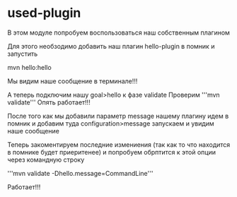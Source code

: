# used-plugin

В этом модуле попробуем воспользоваться наш собственным плагином

Для этого необзодимо добавить наш плагин hello-plugin в помник
и запустить

mvn hello:hello

Мы видим наше сообщение в терминале!!!

А теперь подключим нашу goal>hello к фазе validate
Проверим
'''mvn validate'''
Опять работает!!!

После того как мы добавили параметр message нашему плагину идем в помник и добавим туда
configuration>message
запускаем и увидим наше сообщение

Теперь закоментируем последние измениения (так как то что находится в помнике будет приеритенее) и
попробуем обрптится к этой опции через командную строку

'''mvn validate -Dhello.message=CommandLine'''

Работает!!!



